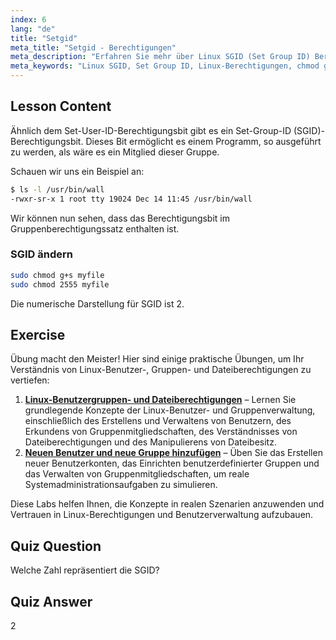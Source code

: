 ```yaml
---
index: 6
lang: "de"
title: "Setgid"
meta_title: "Setgid - Berechtigungen"
meta_description: "Erfahren Sie mehr über Linux SGID (Set Group ID) Berechtigungen, wie sie funktionieren und wie man sie ändert. Verstehen Sie dieses entscheidende Linux-Sicherheitskonzept."
meta_keywords: "Linux SGID, Set Group ID, Linux-Berechtigungen, chmod g+s, Linux-Sicherheit, Linux für Anfänger, Linux-Tutorial"
---
```


## Lesson Content

Ähnlich dem Set-User-ID-Berechtigungsbit gibt es ein Set-Group-ID (SGID)-Berechtigungsbit. Dieses Bit ermöglicht es einem Programm, so ausgeführt zu werden, als wäre es ein Mitglied dieser Gruppe.

Schauen wir uns ein Beispiel an:

```bash
$ ls -l /usr/bin/wall
-rwxr-sr-x 1 root tty 19024 Dec 14 11:45 /usr/bin/wall
```

Wir können nun sehen, dass das Berechtigungsbit im Gruppenberechtigungssatz enthalten ist.

### SGID ändern

```bash
sudo chmod g+s myfile
sudo chmod 2555 myfile
```

Die numerische Darstellung für SGID ist 2.

## Exercise

Übung macht den Meister! Hier sind einige praktische Übungen, um Ihr Verständnis von Linux-Benutzer-, Gruppen- und Dateiberechtigungen zu vertiefen:

1. **[Linux-Benutzergruppen- und Dateiberechtigungen](https://labex.io/de/labs/linux-linux-user-group-and-file-permissions-18002)** – Lernen Sie grundlegende Konzepte der Linux-Benutzer- und Gruppenverwaltung, einschließlich des Erstellens und Verwaltens von Benutzern, des Erkundens von Gruppenmitgliedschaften, des Verständnisses von Dateiberechtigungen und des Manipulierens von Dateibesitz.
2. **[Neuen Benutzer und neue Gruppe hinzufügen](https://labex.io/de/labs/linux-add-new-user-and-group-17987)** – Üben Sie das Erstellen neuer Benutzerkonten, das Einrichten benutzerdefinierter Gruppen und das Verwalten von Gruppenmitgliedschaften, um reale Systemadministrationsaufgaben zu simulieren.

Diese Labs helfen Ihnen, die Konzepte in realen Szenarien anzuwenden und Vertrauen in Linux-Berechtigungen und Benutzerverwaltung aufzubauen.

## Quiz Question

Welche Zahl repräsentiert die SGID?

## Quiz Answer

2
